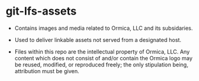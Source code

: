 # git-lfs-assets

- Contains images and media related to Ormica, LLC and its subsidaries.

- Used to deliver linkable assets not served from a designated host.

- Files within this repo are the intellectual property of Ormica, LLC. Any content which does not consist of and/or contain the Ormica logo may be reused, modified, or reproduced freely; the only stipulation being, attribution must be given.
